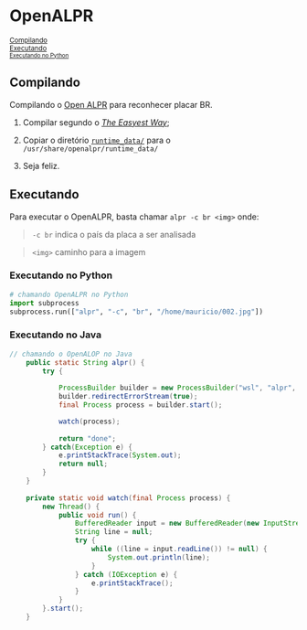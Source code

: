 # OpenALPR

<sub>[Compilando](#compilando)</sub><br>
<sub>[Executando](#executando)</sub><br>
<sub><sub>[Executando no Python](#executando-no-python)</sub></sub><br>

## Compilando

Compilando o [Open ALPR](https://www.openalpr.com/) para reconhecer placar BR.

1. Compilar segundo o [_The Easyest Way_](https://github.com/openalpr/openalpr/wiki/Compilation-instructions-(Ubuntu-Linux)#the-easiest-way);

2. Copiar o diretório [`runtime_data/`](https://github.com/openalpr/openalpr/tree/master/runtime_data) para o `/usr/share/openalpr/runtime_data/`

3. Seja feliz.

## Executando

Para executar o OpenALPR, basta chamar
`alpr -c br <img>`
onde:
> `-c br` indica o país da placa a ser analisada

> `<img>` caminho para a imagem

### Executando no Python

```python
# chamando OpenALPR no Python
import subprocess
subprocess.run(["alpr", "-c", "br", "/home/mauricio/002.jpg"])
```

### Executando no Java

```java
// chamando o OpenALOP no Java
	public static String alpr() {
		try {
			
			ProcessBuilder builder = new ProcessBuilder("wsl", "alpr", "-j");
			builder.redirectErrorStream(true);
			final Process process = builder.start();

			watch(process);
			
			return "done";
		} catch(Exception e) {
			e.printStackTrace(System.out);
			return null;
		}
	}
	
	private static void watch(final Process process) {
	    new Thread() {
	        public void run() {
	            BufferedReader input = new BufferedReader(new InputStreamReader(process.getInputStream()));
	            String line = null; 
	            try {
	                while ((line = input.readLine()) != null) {
	                    System.out.println(line);
	                }
	            } catch (IOException e) {
	                e.printStackTrace();
	            }
	        }
	    }.start();
	}

```

<!--stackedit_data:
eyJoaXN0b3J5IjpbMTI0NjkyODYxNSwtMTE0MjgxOTMxNSwxMj
Q2OTI4NjE1XX0=
-->
